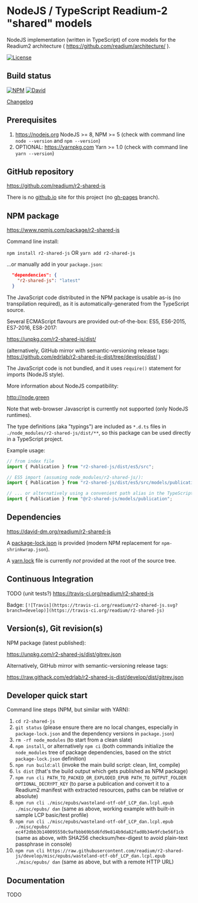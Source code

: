 # NodeJS / TypeScript Readium-2 "shared" models

NodeJS implementation (written in TypeScript) of core models for the Readium2 architecture ( https://github.com/readium/architecture/ ).

[![License](https://img.shields.io/badge/License-BSD%203--Clause-blue.svg)](/LICENSE)

## Build status

[![NPM](https://img.shields.io/npm/v/r2-shared-js.svg)](https://www.npmjs.com/package/r2-shared-js) [![David](https://david-dm.org/readium/r2-shared-js/status.svg)](https://david-dm.org/readium/r2-shared-js)

[Changelog](/CHANGELOG.md)

## Prerequisites

1) https://nodejs.org NodeJS >= 8, NPM >= 5 (check with command line `node --version` and `npm --version`)
2) OPTIONAL: https://yarnpkg.com Yarn >= 1.0 (check with command line `yarn --version`)

## GitHub repository

https://github.com/readium/r2-shared-js

There is no [github.io](https://readium.github.io/r2-shared-js) site for this project (no [gh-pages](https://github.com/readium/r2-shared-js/tree/gh-pages) branch).

## NPM package

https://www.npmjs.com/package/r2-shared-js

Command line install:

`npm install r2-shared-js`
OR
`yarn add r2-shared-js`

...or manually add in your `package.json`:
```json
  "dependencies": {
    "r2-shared-js": "latest"
  }
```

The JavaScript code distributed in the NPM package is usable as-is (no transpilation required), as it is automatically-generated from the TypeScript source.

Several ECMAScript flavours are provided out-of-the-box: ES5, ES6-2015, ES7-2016, ES8-2017:

https://unpkg.com/r2-shared-js/dist/

(alternatively, GitHub mirror with semantic-versioning release tags: https://github.com/edrlab/r2-shared-js-dist/tree/develop/dist/ )

The JavaScript code is not bundled, and it uses `require()` statement for imports (NodeJS style).

More information about NodeJS compatibility:

http://node.green

Note that web-browser Javascript is currently not supported (only NodeJS runtimes).

The type definitions (aka "typings") are included as `*.d.ts` files in `./node_modules/r2-shared-js/dist/**`, so this package can be used directly in a TypeScript project.

Example usage:

```javascript
// from index file
import { Publication } from "r2-shared-js/dist/es5/src";

// ES5 import (assuming node_modules/r2-shared-js/):
import { Publication } from "r2-shared-js/dist/es5/src/models/publication";

// ... or alternatively using a convenient path alias in the TypeScript config (+ WebPack etc.):
import { Publication } from "@r2-shared-js/models/publication";
```

## Dependencies

https://david-dm.org/readium/r2-shared-js

A [package-lock.json](https://github.com/readium/r2-shared-js/blob/develop/package-lock.json) is provided (modern NPM replacement for `npm-shrinkwrap.json`).

A [yarn.lock](https://github.com/readium/r2-shared-js/blob/develop/yarn.lock) file is currently *not* provided at the root of the source tree.

## Continuous Integration

TODO (unit tests?)
https://travis-ci.org/readium/r2-shared-js

Badge: `[![Travis](https://travis-ci.org/readium/r2-shared-js.svg?branch=develop)](https://travis-ci.org/readium/r2-shared-js)`

## Version(s), Git revision(s)

NPM package (latest published):

https://unpkg.com/r2-shared-js/dist/gitrev.json

Alternatively, GitHub mirror with semantic-versioning release tags:

https://raw.githack.com/edrlab/r2-shared-js-dist/develop/dist/gitrev.json

## Developer quick start

Command line steps (NPM, but similar with YARN):

1) `cd r2-shared-js`
2) `git status` (please ensure there are no local changes, especially in `package-lock.json` and the dependency versions in `package.json`)
3) `rm -rf node_modules` (to start from a clean slate)
4) `npm install`, or alternatively `npm ci` (both commands initialize the `node_modules` tree of package dependencies, based on the strict `package-lock.json` definition)
5) `npm run build:all` (invoke the main build script: clean, lint, compile)
6) `ls dist` (that's the build output which gets published as NPM package)
7) `npm run cli PATH_TO_PACKED_OR_EXPLODED_EPUB PATH_TO_OUTPUT_FOLDER OPTIONAL_DECRYPT_KEY` (to parse a publication and convert it to a Readium2 manifest with extracted resources, paths can be relative or absolute)
8) `npm run cli ./misc/epubs/wasteland-otf-obf_LCP_dan.lcpl.epub ./misc/epubs/ dan` (same as above, working example with built-in sample LCP basic/test profile)
9) `npm run cli ./misc/epubs/wasteland-otf-obf_LCP_dan.lcpl.epub ./misc/epubs/ ec4f2dbb3b140095550c9afbbb69b5d6fd9e814b9da82fad0b34e9fcbe56f1cb` (same as above, with SHA256 checksum/hex-digest to avoid plain-text passphrase in console)
10) `npm run cli https://raw.githubusercontent.com/readium/r2-shared-js/develop/misc/epubs/wasteland-otf-obf_LCP_dan.lcpl.epub ./misc/epubs/ dan` (same as above, but with a remote HTTP URL)

## Documentation

TODO

